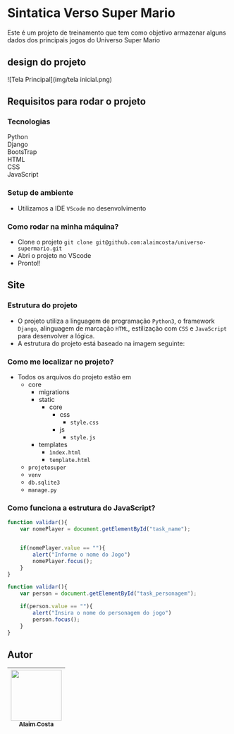 # Sintatica Verso Super Mario
Este é um projeto de treinamento que tem como objetivo armazenar alguns dados dos principais jogos do Universo Super Mario 

## design do projeto
![Tela Principal](img/tela inicial.png)

## Requisitos para rodar o projeto

### Tecnologias
Python<br>
Django<br>
BootsTrap<br>
HTML<br>
CSS<br>
JavaScript<br>
### Setup de ambiente
- Utilizamos a IDE `VScode` no desenvolvimento

### Como rodar na minha máquina?
- Clone o projeto `git clone git@github.com:alaimcosta/universo-supermario.git`
- Abri o projeto no VScode
- Pronto!!

## Site
### Estrutura do projeto
- O projeto utiliza a linguagem de programação `Python3`, o framework `Django`, alinguagem de marcação `HTML`, estilização com `CSS` e `JavaScript` para desenvolver a lógica. 
- A estrutura do projeto está baseado na imagem seguinte:


### Como me localizar no projeto?
* Todos os arquivos do projeto estão em
    * core
      * migrations
      * static
         * core
            * css
               * `style.css` 
            * js
               * `style.js`
      * templates
         * `ìndex.html`
         * `template.html`
    * `projetosuper`
    * `venv`
    * `db.sqlite3`
    * `manage.py`

### Como funciona a estrutura do JavaScript?
```javascript
function validar(){
    var nomePlayer = document.getElementById("task_name");


    if(nomePlayer.value == ""){
        alert("Informe o nome do Jogo")
        nomePlayer.focus();
    }
}

function validar(){
    var person = document.getElementById("task_personagem");

    if(person.value == ""){
        alert("Insira o nome do personagem do jogo")
        person.focus();
    }
}
```

## Autor
| [<img src="https://user-images.githubusercontent.com/71519298/188052888-7d822b41-2950-4e4b-b6e7-0863dc9ef67d.jpg" width=115><br><sub>Alaim Costa</sub>](https://github.com/alaimcosta) |
| :---: |
